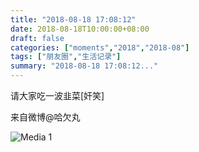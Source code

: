 ```yaml
---
title: "2018-08-18 17:08:12"
date: 2018-08-18T10:00:00+08:00
draft: false
categories: ["moments","2018","2018-08"]
tags: ["朋友圈","生活记录"]
summary: "2018-08-18 17:08:12..."
---
```


请大家吃一波韭菜[奸笑]

来自微博@哈欠丸

![Media 1](/Moments/photos/2018-08-18/201808181708120.jpg)


